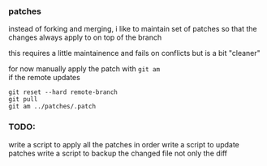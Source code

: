 ### patches

instead of forking and merging, i like to maintain set of patches so that the \
changes always apply to on top of the branch

this requires a little maintainence and fails on conflicts
but is a bit "cleaner" 

for now manually apply the patch with `git am`  
if the remote updates
```
git reset --hard remote-branch
git pull
git am ../patches/.patch
```


### TODO:
write a script to apply all the patches in order
write a script to update patches
write a script to backup the changed file not only the diff 
